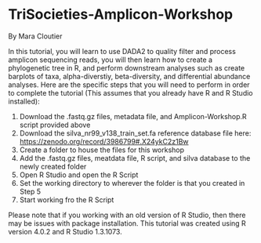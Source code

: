 # TriSocieties-Amplicon-Workshop
By Mara Cloutier

In this tutorial, you will learn to use DADA2 to quality filter and process amplicon sequencing reads, you will then learn how to create a phylogenetic tree in R, and perform downstream analyses such as create barplots of taxa, alpha-diverstiy, beta-diversity, and differential abundance analyses.
Here are the specific steps that you will need to perform in order to complete the tutorial (This assumes that you already have R and R Studio installed):
1. Download the .fastq.gz files, metadata file, and Amplicon-Workshop.R script provided above
2. Download the silva_nr99_v138_train_set.fa reference database file here: https://zenodo.org/record/3986799#.X24ykC2z1Bw
3. Create a folder to house the files for this workshop
4. Add the .fastq.gz files, meatdata file, R script, and silva database to the newly created folder
5. Open R Studio and open the R Script
6. Set the working directory to wherever the folder is that you created in Step 5
7. Start working fro the R Script

Please note that if you working with an old version of R Studio, then there may be issues with package installation. This tutorial was created using R version 4.0.2 and R Studio 1.3.1073.

